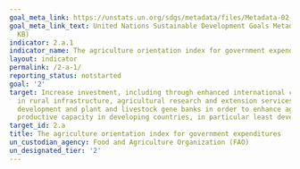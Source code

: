 ```yaml
---
goal_meta_link: https://unstats.un.org/sdgs/metadata/files/Metadata-02-0A-01.pdf
goal_meta_link_text: United Nations Sustainable Development Goals Metadata (PDF 224
  KB)
indicator: 2.a.1
indicator_name: The agriculture orientation index for government expenditures
layout: indicator
permalink: /2-a-1/
reporting_status: notstarted
goal: '2'
target: Increase investment, including through enhanced international cooperation,
  in rural infrastructure, agricultural research and extension services, technology
  development and plant and livestock gene banks in order to enhance agricultural
  productive capacity in developing countries, in particular least developed countries
target_id: 2.a
title: The agriculture orientation index for government expenditures
un_custodian_agency: Food and Agriculture Organization (FAO)
un_designated_tier: '2'
---
```

